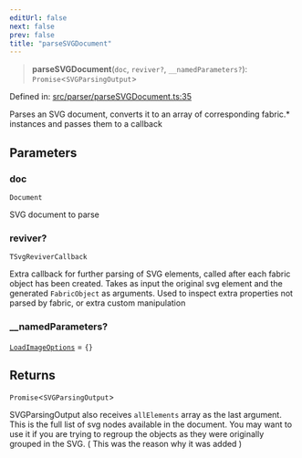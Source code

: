 ```yaml
---
editUrl: false
next: false
prev: false
title: "parseSVGDocument"
---
```


> **parseSVGDocument**(`doc`, `reviver?`, `__namedParameters?`): `Promise`\<`SVGParsingOutput`\>

Defined in: [src/parser/parseSVGDocument.ts:35](https://github.com/fabricjs/fabric.js/blob/9a792f4b7b8031f02ec7ea4ce8c99f810e45cfec/src/parser/parseSVGDocument.ts#L35)

Parses an SVG document, converts it to an array of corresponding fabric.* instances and passes them to a callback

## Parameters

### doc

`Document`

SVG document to parse

### reviver?

`TSvgReviverCallback`

Extra callback for further parsing of SVG elements, called after each fabric object has been created.
Takes as input the original svg element and the generated `FabricObject` as arguments. Used to inspect extra properties not parsed by fabric,
or extra custom manipulation

### \_\_namedParameters?

[`LoadImageOptions`](/api/fabric/namespaces/util/type-aliases/loadimageoptions/) = `{}`

## Returns

`Promise`\<`SVGParsingOutput`\>

SVGParsingOutput also receives `allElements` array as the last argument. This is the full list of svg nodes available in the document.
You may want to use it if you are trying to regroup the objects as they were originally grouped in the SVG. ( This was the reason why it was added )

